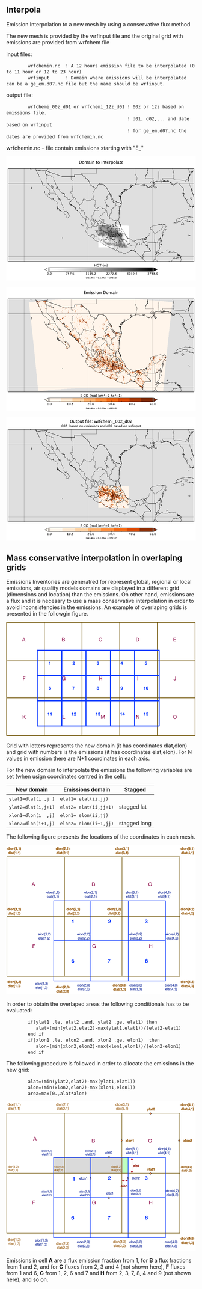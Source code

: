 ## Interpola
Emission Interpolation to a new mesh by using a conservative flux method

The new mesh is provided by the wrfinput file and the original grid with emissions are provided from wrfchem file

input files:

            wrfchemin.nc  ! A 12 hours emission file to be interpolated (0 to 11 hour or 12 to 23 hour)
            wrfinput      ! Domain where emissions will be interpolated can be a ge_em.d0?.nc file but the name should be wrfinput. 

output file:

            wrfchemi_00z_d01 or wrfchemi_12z_d01 ! 00z or 12z based on emissions file. 
                                                 ! d01, d02,... and date based on wrfinput
                                                 ! for ge_em.d0?.nc the dates are provided from wrfchemin.nc
            
wrfchemin.nc - file contain emissions starting with "E_" 

![Area to interpolate emissions](/assets/images/domain2int.png "Terrain and domain to interpolate")

![Source emissions](/assets/images/input_wrfchem.png "Emissions domain")

![Emissions result](/assets/images/output.png "Emissions in new domain")

## Mass conservative interpolation in overlaping grids
Emissions Inventories are generatred for represent global, regional or local emissions, air quality models domains are displayed in a different grid (dimensions and location) than the emissions. On other hand, emissions are a flux and it is necesary to use a mass conservative interpolation in order to avoid inconsistencies in the emissions. An example of overlaping grids is presented in the followgin figure.

![Grids overlaped](/assets/images/malla1.png "Modeling domain and emissions domain")

Grid with letters represents the new domain (it has coordinates dlat,dlon) and grid with numbers is the emissions (it has coordinates elat,elon). For N values in emission there are N+1 coordinates in each axis. 


For the new domain to interpolate the emissions the following variables are set (when usign coordinates centred in the cell):
 
 |  New domain   |   Emissions domain     | Stagged|
 |--- | ---| ---| 
 | `ylat1=dlat(i ,j )` | `elat1= elat(ii,jj)` | |
 | `ylat2=dlat(i,j+1)` | `elat2= elat(ii,jj+1)`  |stagged lat|
 | `xlon1=dlon(i  ,j)` | `elon1= elon(ii,jj)` | | 
 | `xlon2=dlon(i+1,j)` | `elon2= elon(ii+1,jj)` |stagged long |
 
 The following figure presents the locations of the coordinates in each mesh.
 
 ![Grids overlaped with coordinates](/assets/images/malla2.png "Modeling domain --elat,elon-- and emissions domain --elon,elat--")

 In order to obtain the overlaped areas the following conditionals has to be evaluated:
 
            if(ylat1 .le. elat2 .and. ylat2 .ge. elat1) then
               alat=(min(ylat2,elat2)-max(ylat1,elat1))/(elat2-elat1)
            end if
            if(xlon1 .le. elon2 .and. xlon2 .ge. elon1)  then 
               alon=(min(xlon2,elon2)-max(xlon1,elon1))/(elon2-elon1)
            end if


The following procedure is followed in order to allocate the emissions in the new grid:

            alat=(min(ylat2,elat2)-max(ylat1,elat1))
            alon=(min(xlon2,elon2)-max(xlon1,elon1))
            area=max(0.,alat*alon)

![Computation](/assets/images/mallado.gif "Emissions domain asignation")


Emissions in cell **A** are a flux emission fraction from 1, for **B** a flux  fractions from 1 and 2, and for **C** fluxes from 2, 3 and 4 (not shown here), **F** fluxes from 1 and 6, **G** from 1, 2, 6 and 7 and **H** from 2, 3, 7, 8, 4 and 9 (not shown here), and so on.
